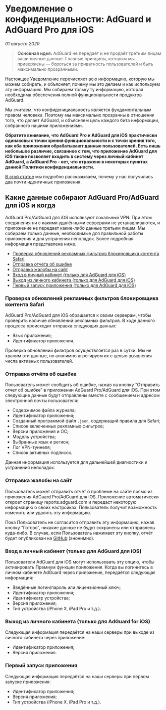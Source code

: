 # Уведомление о конфиденциальности: AdGuard и AdGuard Pro для iOS
*01 августа 2020*

> **Основная идея:** AdGuard не передаёт и не продаёт третьим лицам ваши личные данные. Главные принципы, которым мы привержены — бороться за приватность пользователей и быть максимально прозрачными.

Настоящее Уведомление перечисляет всю информацию, которую мы можем собирать, и объясняет, почему мы это делаем и как используем эту информацию. Мы собираем тольку ту информацию, которая необходима обеспечения полной функциональности продуктов AdGuard. 

Мы считаем, что конфиденициальность является фундаментальным правом человека. Поэтому мы максимально прозрачны в отношении того, что делает AdGuard, и объясняем цель каждого бита информации, собранного нашими приложениями.

**Обратите внимание, что AdGuard Pro и AdGuard для iOS практически одинаковы с точки зрения функциональности и с точки зрения того, как оба приложения обрабатывают данные пользователей. Есть лишь небольшое различие, связанное с тем, что приложение AdGuard для iOS также позволяет входить в систему через личный кабинет AdGuard, а AdGuard Pro - нет, что отражено в некоторых пунктах данной Политики конфиденциальности.**

[В этой статье](https://adguard.com/ru/blog/updating-adguard-pro-for-ios.html) мы подробно рассказываем, почему у нас получились два почти идентичных приложения.


## Какие данные собирают AdGuard Pro/AdGuard для iOS и когда

AdGuard Pro/AdGuard для iOS используют локальный VPN. При этом соединения ни с какими удалёнными серверами не устанавливаются, и приложение не передает какие-либо данные третьим лицам. Мы собираем только данные, необходимые для правильной работы приложения и для устранения неполадок. Более подробная информация представлена ниже.

- [Проверка обновлений рекламных фильтров блокировщика контента Safari](#filters-updates-check)
- [Отправка отчёта об ошибке](#sending-bug-report)
- [Отправка жалобы на сайт](#web-page-complaint)
- [Вход в личный кабинет (только для AdGuard для iOS)](#logging-into-account)
- [Выход из личного кабинета (только для AdGuard для iOS)](#logging-out-account)
- [Первый запуск приложения (только для AdGuard для iOS)](#first-time-start)

### <a id="filters-updates-check"></a> Проверка обновлений рекламных фильтров блокировщика контента Safari

AdGuard Pro/AdGuard для iOS обращается к своим серверам, чтобы проверить наличие обновлений рекламных фильтров. В ходе данного процесса происходит отправка следующих данных:

- Язык приложения;
- Идентификатор приложения.

Проверка обновлений фильтров осуществляется раз в сутки. Мы не храним эти данные, но анонимно агрегируем их с целью выявления числа активных пользователей.

### <a id="sending-bug-report"></a> Отправка отчёта об ошибке

Пользователь может сообщить об ошибке, нажав на кнопку “Отправить отчет об ошибке” в приложении AdGuard Pro/AdGuard для iOS. При этом следующие данные будут отправлены вместе с сообщением и адресом электронной почты пользователя:

- Содержимое файла журнала;
- Идентификатор приложения;
- Созданный программой файл `.json`, содержащий правила для Safari;
- Список включенных рекламных фильтров;
- Версии приложения и ОС;
- Модель устройства;
- Выбранные язык и регион;
- Лог VPN-туннеля; 
- Список активных подписок.

Данная информация используется для дальнейшей диагностики и устранения неполадок.

### <a id="web-page-complaint"></a> Отправка жалобы на сайт

Пользователь может отправить отчёт о проблеме на сайте прямо из приложения AdGuard Pro/AdGuard для iOS. Приложение автоматически откроет страницу reports.adguard.com и передаст некоторую информацию о своих настройках. Пользователь получит возможность изменить или удалить эту информацию.

Пока Пользователь не согласится отправить эту информацию, нажав кнопку “Готово”, никакие данные не будут сохранены или отправлены куда-либо. В случае, если Пользователь нажимает эту кнопку, отчёт будет опубликован на [GitHub](https://github.com/adguardteam/adguardfilters/issues) (анонимно).

### <a id="logging-into-account"></a> Вход в личный кабинет (только для AdGuard для iOS)

Пользователи AdGuard для iOS могут использовать эту опцию, чтобы активировать Премиум функции приложения. Когда вы логинитесь в личном кабинете AdGuard через приложение, передаётся следующая информация:

- Введённые логин/пароль или лицензионный ключ;
- Идентификатор приложения;
- Идентификатр устройства;
- Версия приложения;
- Тип устройства (iPhone X, iPad Pro и т.д.).

### <a id="logging-out-account"></a> Выход из личного кабинета (только для AdGuard for iOS)

Следующая информация передаётся на наши серверы при выходе из личного кабинета через приложение:

- Идентификатор приложения;
- Версия приложения.

### <a id="first-time-start"></a> Первый запуск приложения 

Следующая информация передаётся на наши серверы при первом запуске приложения:

- Идентификатор приложения;
- Версия приложения; 
- Тип устройства (iPhone X, iPad Pro и т.д.).
